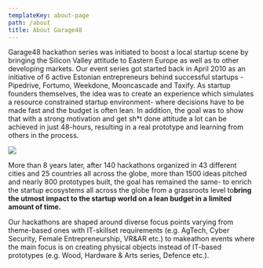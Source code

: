 ```yaml
---
templateKey: about-page
path: /about
title: About Garage48
---
```

Garage48 hackathon series was initiated to boost a local startup scene by bringing the Silicon Valley attitude to Eastern Europe as well as to other developing markets. Our event series got started back in April 2010 as an initiative of 6 active Estonian entrepreneurs behind successful startups - Pipedrive, Fortumo, Weekdone, Mooncascade and Taxify. As startup founders themselves, the idea was to create an experience which simulates a resource constrained startup environment- where decisions have to be made fast and the budget is often lean. In addition, the goal was to show that with a strong motivation and get sh*t done attitude a lot can be achieved in just 48-hours, resulting in a real prototype and learning from others in the process.

![](/img/capture.png)

More than 8 years later, after 140 hackathons organized in 43 different cities and 25 countries all across the globe, more than 1500 ideas pitched and nearly 800 prototypes built, the goal has remained the same- to enrich the startup ecosystems all across the globe from a grassroots level to**bring the utmost impact to the startup world on a lean budget in a limited amount of time.**

Our hackathons are shaped around diverse focus points varying from theme-based ones with IT-skillset requirements (e.g. AgTech, Cyber Security, Female Entrepreneurship, VR&AR etc.) to makeathon events where the main focus is on creating physical objects instead of IT-based prototypes (e.g. Wood, Hardware & Arts series, Defence etc.).